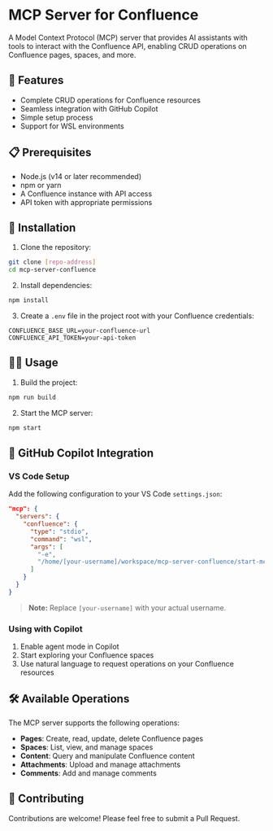 # MCP Server for Confluence

A Model Context Protocol (MCP) server that provides AI assistants with tools to interact with the Confluence API, enabling CRUD operations on Confluence pages, spaces, and more.

## 🚀 Features

- Complete CRUD operations for Confluence resources
- Seamless integration with GitHub Copilot
- Simple setup process
- Support for WSL environments

## 📋 Prerequisites

- Node.js (v14 or later recommended)
- npm or yarn
- A Confluence instance with API access
- API token with appropriate permissions

## 🔧 Installation

1. Clone the repository:
```bash
git clone [repo-address]
cd mcp-server-confluence
```

2. Install dependencies:
```bash
npm install
```

3. Create a `.env` file in the project root with your Confluence credentials:
```
CONFLUENCE_BASE_URL=your-confluence-url
CONFLUENCE_API_TOKEN=your-api-token
```

## 🏃‍♂️ Usage

1. Build the project:
```bash
npm run build
```

2. Start the MCP server:
```bash
npm start
```

## 🤖 GitHub Copilot Integration

### VS Code Setup

Add the following configuration to your VS Code `settings.json`:

```json
"mcp": {
  "servers": {
    "confluence": {
      "type": "stdio",
      "command": "wsl",
      "args": [
        "-e",
        "/home/[your-username]/workspace/mcp-server-confluence/start-mcp-server.sh"
      ]
    }
  }
}
```

> **Note:** Replace `[your-username]` with your actual username.

### Using with Copilot

1. Enable agent mode in Copilot
2. Start exploring your Confluence spaces
3. Use natural language to request operations on your Confluence resources

## 🛠️ Available Operations

The MCP server supports the following operations:

- **Pages**: Create, read, update, delete Confluence pages
- **Spaces**: List, view, and manage spaces
- **Content**: Query and manipulate Confluence content
- **Attachments**: Upload and manage attachments
- **Comments**: Add and manage comments


## 👥 Contributing

Contributions are welcome! Please feel free to submit a Pull Request.
